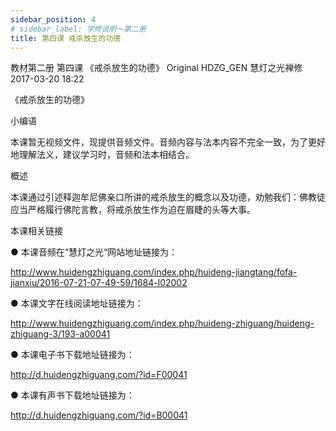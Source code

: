 ```yaml
---
sidebar_position: 4
# sidebar_label: 学修说明～第二册
title: 第四课 戒杀放生的功德
---
```

教材第二册 第四课 《戒杀放生的功德》
Original HDZG_GEN 慧灯之光禅修 2017-03-20 18:22



《戒杀放生的功德》

 小编语 

本课暂无视频文件，现提供音频文件。音频内容与法本内容不完全一致，为了更好地理解法义，建议学习时，音频和法本相结合。

概述


 本课通过引述释迦牟尼佛亲口所讲的戒杀放生的概念以及功德，劝勉我们：佛教徒应当严格履行佛陀言教，将戒杀放生作为迫在眉睫的头等大事。








 本课相关链接 

●  本课音频在“慧灯之光“网站地址链接为：

http://www.huidengzhiguang.com/index.php/huideng-jiangtang/fofa-jianxiu/2016-07-21-07-49-59/1684-l02002



●  本课文字在线阅读地址链接为：

http://www.huidengzhiguang.com/index.php/huideng-zhiguang/huideng-zhiguang-3/193-a00041



●  本课电子书下载地址链接为：

http://d.huidengzhiguang.com/?id=F00041



●  本课有声书下载地址链接为：

http://d.huidengzhiguang.com/?id=B00041










